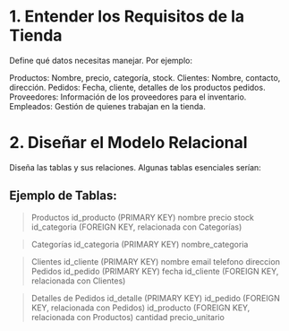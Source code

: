# **1. Entender los Requisitos de la Tienda**
Define qué datos necesitas manejar. Por ejemplo:

Productos: Nombre, precio, categoría, stock.
Clientes: Nombre, contacto, dirección.
Pedidos: Fecha, cliente, detalles de los productos pedidos.
Proveedores: Información de los proveedores para el inventario.
Empleados: Gestión de quienes trabajan en la tienda.


# **2. Diseñar el Modelo Relacional**
Diseña las tablas y sus relaciones. Algunas tablas esenciales serían:

## Ejemplo de Tablas:

>Productos
  >id_producto (PRIMARY KEY)
  >nombre
  >precio
  >stock
  >id_categoria (FOREIGN KEY, relacionada con Categorías)

>Categorías
  >id_categoria (PRIMARY KEY)
  >nombre_categoria

>Clientes
  >id_cliente (PRIMARY KEY)
  >nombre
  >email
  >telefono
  >direccion
  >Pedidos
  >id_pedido (PRIMARY KEY)
  >fecha
  >id_cliente (FOREIGN KEY, relacionada con Clientes)


>Detalles de Pedidos
  >id_detalle (PRIMARY KEY)
  >id_pedido (FOREIGN KEY, relacionada con Pedidos)
  >id_producto (FOREIGN KEY, relacionada con Productos)
  >cantidad
  >precio_unitario
